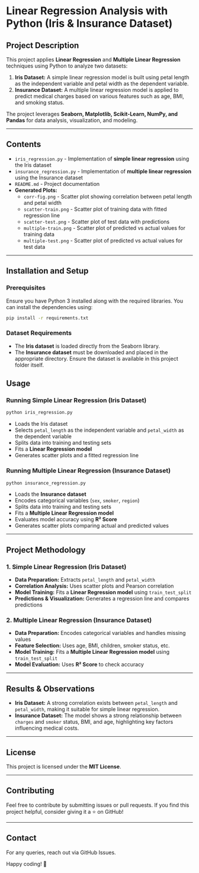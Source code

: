 # **Linear Regression Analysis with Python (Iris & Insurance Dataset)**

## **Project Description**
This project applies **Linear Regression** and **Multiple Linear Regression** techniques using Python to analyze two datasets:
1. **Iris Dataset:** A simple linear regression model is built using petal length as the independent variable and petal width as the dependent variable.
2. **Insurance Dataset:** A multiple linear regression model is applied to predict medical charges based on various features such as age, BMI, and smoking status.

The project leverages **Seaborn, Matplotlib, Scikit-Learn, NumPy, and Pandas** for data analysis, visualization, and modeling.

---

## **Contents**
- `iris_regression.py` - Implementation of **simple linear regression** using the Iris dataset
- `insurance_regression.py` - Implementation of **multiple linear regression** using the Insurance dataset
- `README.md` - Project documentation
- **Generated Plots:**
  - `corr-fig.png` - Scatter plot showing correlation between petal length and petal width
  - `scatter-train.png` - Scatter plot of training data with fitted regression line
  - `scatter-test.png` - Scatter plot of test data with predictions
  - `multiple-train.png` - Scatter plot of predicted vs actual values for training data
  - `multiple-test.png` - Scatter plot of predicted vs actual values for test data

---

## **Installation and Setup**
### **Prerequisites**
Ensure you have Python 3 installed along with the required libraries. You can install the dependencies using:

```bash
pip install -r requirements.txt
```

### **Dataset Requirements**
- The **Iris dataset** is loaded directly from the Seaborn library.
- The **Insurance dataset** must be downloaded and placed in the appropriate directory. Ensure the dataset is available in this project folder itself.

## **Usage**
### **Running Simple Linear Regression (Iris Dataset)**
```bash
python iris_regression.py
```
- Loads the Iris dataset
- Selects `petal_length` as the independent variable and `petal_width` as the dependent variable
- Splits data into training and testing sets
- Fits a **Linear Regression model**
- Generates scatter plots and a fitted regression line

### **Running Multiple Linear Regression (Insurance Dataset)**
```bash
python insurance_regression.py
```
- Loads the **Insurance dataset**
- Encodes categorical variables (`sex`, `smoker`, `region`)
- Splits data into training and testing sets
- Fits a **Multiple Linear Regression model**
- Evaluates model accuracy using **R² Score**
- Generates scatter plots comparing actual and predicted values

---

## **Project Methodology**
### **1. Simple Linear Regression (Iris Dataset)**
- **Data Preparation:** Extracts `petal_length` and `petal_width`
- **Correlation Analysis:** Uses scatter plots and Pearson correlation
- **Model Training:** Fits a **Linear Regression model** using `train_test_split`
- **Predictions & Visualization:** Generates a regression line and compares predictions

### **2. Multiple Linear Regression (Insurance Dataset)**
- **Data Preparation:** Encodes categorical variables and handles missing values
- **Feature Selection:** Uses age, BMI, children, smoker status, etc.
- **Model Training:** Fits a **Multiple Linear Regression model** using `train_test_split`
- **Model Evaluation:** Uses **R² Score** to check accuracy

---

## **Results & Observations**
- **Iris Dataset:** A strong correlation exists between `petal_length` and `petal_width`, making it suitable for simple linear regression.
- **Insurance Dataset:** The model shows a strong relationship between `charges` and `smoker` status, BMI, and age, highlighting key factors influencing medical costs.

---

## **License**
This project is licensed under the **MIT License**.

---

## **Contributing**
Feel free to contribute by submitting issues or pull requests. If you find this project helpful, consider giving it a ⭐ on GitHub!

---

## **Contact**
For any queries, reach out via GitHub Issues.

Happy coding! 🚀

